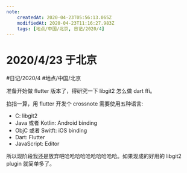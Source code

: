 ```yaml
---
note:
    createdAt: 2020-04-23T05:56:13.065Z
    modifiedAt: 2020-04-23T11:16:27.983Z
    tags: [地点/中国/北京, 日记/2020/4]
---
```

# 2020/4/23 于北京
#日记/2020/4 #地点/中国/北京
<!-- @timer "date":"Thu Apr 23 2020 13:56:32 GMT+0800 (China Standard Time)" -->
准备开始做 flutter 版本了，得研究一下 libgit2 怎么做 dart ffi。  
<!-- @timer "date":"Thu Apr 23 2020 19:14:31 GMT+0800 (China Standard Time)" -->
掐指一算，用 flutter 开发个 crossnote 需要使用五种语言:

* C: libgit2 
* Java 或者 Kotlin: Android binding
* ObjC 或者 Switft: iOS binding
* Dart: Flutter
* JavaScript: Editor

所以现阶段我还是放弃吧哈哈哈哈哈哈哈哈哈哈。如果现成的好用的 libgit2 plugin 就简单多了。  

